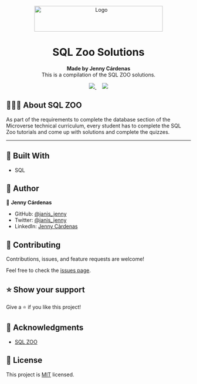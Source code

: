 
<p align="center">
  <a href="https://github.com/jcy2704/oop-ruby">
    <img src="https://res.cloudinary.com/growsurf-prod/image/upload/v1582211139/production/gnysw2objzekbagrqiax.png" alt="Logo" width="350" height="70">
  </a>
</p>

<h1 align="center">SQL Zoo Solutions</h1>

<p align="center">
  <strong>Made by Jenny Cárdenas</strong>
  <br>
   This is a compilation of the SQL ZOO solutions.
</p>

<p align="center">
  <a href="https://github.com/janis-jenny/SQL-ZOO-Solutions/issues">
    <img src="https://img.shields.io/badge/REPORT%20A%20BUG-purple?style=for-the-badge">
  </a>
   ‎ ‎ ‎ ‎
  <a href="https://github.com/janis-jenny/SQL-ZOO-Solutions/issues">
    <img src="https://img.shields.io/badge/Request%20a%20feature-purple?style=for-the-badge">
  </a>
</p>



## 👩🏼‍💻 About SQL ZOO 

As part of the requirements to complete the database section of the Microverse technical curriculum, every student has to complete the SQL Zoo tutorials and come up with solutions and complete the quizzes.
<hr>



## 🔧 Built With

- SQL 



## 👥 Author

👤 **Jenny Cárdenas**

- GitHub: [@janis_jenny](https://github.com/janis-jenny)
- Twitter: [@janis_jenny](https://twitter.com/janis_jenny)
- LinkedIn: [Jenny Càrdenas](https://www.linkedin.com/in/paolajenny)



## 🤝 Contributing

Contributions, issues, and feature requests are welcome!

Feel free to check the [issues page](https://github.com/janis-jenny/SQL-ZOO-Solutions/issues).



## ⭐ Show your support

Give a ⭐️ if you like this project!



## 📌 Acknowledgments

- [SQL ZOO](https://sqlzoo.net/wiki/)



## 📝 License

This project is [MIT](https://opensource.org/licenses/MIT) licensed.
